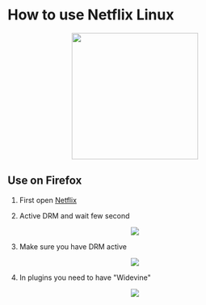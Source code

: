 # How to use Netflix Linux

<p align="center">
  <img src="http://www.hisense.es/blog/wp-content/uploads/2017/10/Netflix-octubre-2017.jpg" width="250">
</p>

## Use on Firefox
1. First open [Netflix](www.netflix.com)

2. Active DRM and wait few second
<p align="center">
  <img src="https://image.ibb.co/gA0gRb/activar_drm.png">
</p>

3. Make sure you have DRM active
<p align="center">
  <img src="https://image.ibb.co/dNxpCG/drm_prefer.png">
</p>


4. In plugins you need to have "Widevine"
<p align="center">
  <img src="https://image.ibb.co/f9B5mb/plugin.png">
</p>
